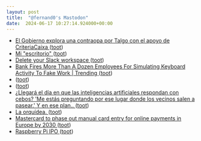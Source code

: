 ```yaml
---
layout: post
title:  "@fernand0's Mastodon"
date:  2024-06-17 10:27:14.924000+00:00
---
```

*  [El Gobierno explora una contraopa por Talgo con el apoyo de CriteriaCaixa ](https://www.trenvista.net/noticias/gobierno-explora-contraopa-por-talgo) ([toot](https://mastodon.social/@fernand0/112631482608666662))
*  [Mi "escritorio" ](https://escritura.social/fjromero/mi-escritorio-ctl) ([toot](https://mastodon.social/@fernand0/112631285771100777))
*  [Delete your Slack workspace ](https://coryd.dev/posts/2024/delete-your-slack-workspace) ([toot](https://mastodon.social/@fernand0/112631039944320929))
*  [Bank Fires More Than A Dozen Employees For Simulating Keyboard Activity To Fake Work \| Trending ](https://telecastindia.in/bank-fires-more-than-a-dozen-employees-for-simulating-keyboard-activity-to-fake-work-trending) ([toot](https://mastodon.social/@fernand0/112629284225863460))
*  [ ](https://mastodon.la/@oscoder) ([toot](https://mastodon.social/@fernand0/112628329433600559))
*  [ ](https://mastodon.social/users/fernand0/statuses/112628329175068700/activity) ([toot](https://mastodon.social/users/fernand0/statuses/112628329175068700/activity))
*  [¿Llegará el día en que las inteligencias artificiales respondan con cebos? &#39;Me estás preguntando por ese lugar donde los vecinos salen a pasear.&#39; Y en ese plan.. ](https://mastodon.social/@fernand0/112627971498828854) ([toot](https://mastodon.social/@fernand0/112627971498828854))
*  [La orquídea. ](https://avecesunafoto.wordpress.com/2024/06/16/la-orquidea) ([toot](https://mastodon.social/@fernand0/112627536716053306))
*  [Mastercard to phase out manual card entry for online payments in Europe by 2030  ](https://www.cnbc.com/2024/06/11/mastercard-to-phase-out-card-entry-for-e-commerce-by-2030-in-europe.html) ([toot](https://mastodon.social/@fernand0/112627417153788876))
*  [Raspberry Pi IPO   ](https://www.raspberrypi.com/news/raspberry-pi-ipo/) ([toot](https://mastodon.social/@fernand0/112627264674326010))
